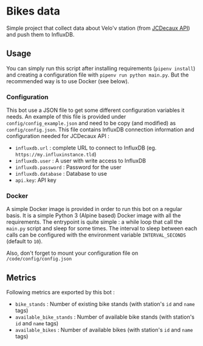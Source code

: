 # Bikes data

Simple project that collect data about Velo'v station (from [JCDecaux API](https://developer.jcdecaux.com)) and push them to InfluxDB.

## Usage

You can simply run this script after installing requirements (`pipenv install`) and creating a configuration file with `pipenv run python main.py`. But the recommended way is to use Docker (see below).

### Configuration

This bot use a JSON file to get some different configuration variables it needs. An example of this file is provided under `config/config_example.json` and need to be copy (and modified) as `config/config.json`. This file contains InfluxDB connection information and configuration needed for JCDecaux API :
- `influxdb.url` : complete URL to connect to InfluxDB (eg. `https://my.influxinstance.tld`)
- `influxdb.user` : A user with write access to InfluxDB
- `influxdb.password` : Password for the user
- `influxdb.database` : Database to use
- `api.key`: API key

### Docker

A simple Docker image is provided in order to run this bot on a regular basis. It is a simple Python 3 (Alpine based) Docker image with all the requirements. The entrypoint is quite simple : a while loop that call the `main.py` script and sleep for some times. The interval to sleep between each calls can be configured with the environment variable `INTERVAL_SECONDS` (default to `10`).

Also, don't forget to mount your configuration file on `/code/config/config.json`

## Metrics

Following metrics are exported by this bot :
- `bike_stands` : Number of existing bike stands (with station's `id` and `name` tags)
- `available_bike_stands` : Number of available bike stands (with station's `id` and `name` tags)
- `available_bikes` : Number of available bikes (with station's `id` and `name` tags)
